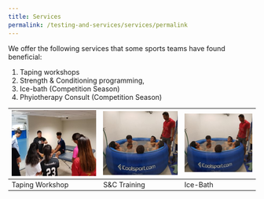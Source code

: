 ```yaml
---
title: Services
permalink: /testing-and-services/services/permalink
---
```

We offer the following services that some sports teams have found beneficial:
1. Taping workshops
2. Strength & Conditioning programming, 
3. Ice-bath (Competition Season)
4. Phyiotherapy Consult (Competition Season)



| ![Alt text for image on Isomer site](/images/homepage-images/taping.jpg) | ![Alt text for image on Isomer site](/images/homepage-images/icebath.jpg) | ![Alt text for image on Isomer site](/images/homepage-images/icebath.jpg)  |
| -------- | -------- | -------- |
| Taping Workshop     | S&C Training    | Ice-Bath     |


